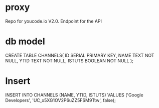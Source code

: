# proxy
Repo for youcode.io V2.0. Endpoint for the API

# db model
CREATE TABLE CHANNELS(
   ID             SERIAL PRIMARY KEY,
   NAME           TEXT      NOT NULL,
   YTID           TEXT      NOT NULL,
   ISTUTS         BOOLEAN   NOT NULL
);

# Insert
INSERT INTO CHANNELS (NAME, YTID, ISTUTS) VALUES ('Google Developers', 'UC_x5XG1OV2P6uZZ5FSM9Ttw', false);
